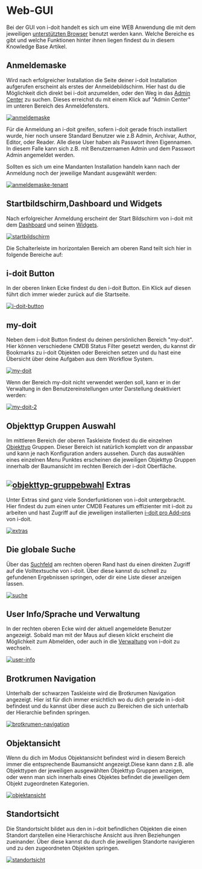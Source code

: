 # Web-GUI

Bei der GUI von i-doit handelt es sich um eine WEB Anwendung die mit dem jeweiligen [unterstützten Browser](../installation/systemvoraussetzungen.md) benutzt werden kann. Welche Bereiche es gibt und welche Funktionen hinter ihnen liegen findest du in diesem Knowledge Base Artikel.

Anmeldemaske
------------
<!---Todo: Fixme--->
Wird nach erfolgreicher Installation die Seite deiner i-doit Installation aufgerufen erscheint als erstes der Anmeldebildschirm. Hier hast du die Möglichkeit dich direkt bei i-doit anzumelden, oder den Weg in das [Admin Center]() zu suchen. Dieses erreichst du mit einem Klick auf "Admin Center" im unteren Bereich des Anmeldefensters.

[![anmeldemaske](../assets/images/grundlagen/web-gui/1-web-gui.png)](../assets/images/grundlagen/web-gui/1-web-gui.png)

Für die Anmeldung an i-doit greifen, sofern i-doit gerade frisch installiert wurde, hier noch unsere Standard Benutzer wie z.B Admin, Archivar, Author, Editor, oder Reader. Alle diese User haben als Passwort ihren Eigennamen. In diesem Falle kann sich z.B. mit Benutzernamen Admin und dem Passwort Admin angemeldet werden.

  

Sollten es sich um eine Mandanten Installation handeln kann nach der Anmeldung noch der jeweilige Mandant ausgewählt werden:

[![anmeldemaske-tenant](../assets/images/grundlagen/web-gui/2-web-gui.png)](../assets/images/grundlagen/web-gui/2-web-gui.png)

Startbildschirm,Dashboard und Widgets
-------------------------------------

Nach erfolgreicher Anmeldung erscheint der Start Bildschirm von i-doit mit dem [Dashboard](dashboard-und-widgets.md) und seinen [Widgets](dashboard-und-widgets.md).

[![startbildschirm](../assets/images/grundlagen/web-gui/3-web-gui.png)](../assets/images/grundlagen/web-gui/3-web-gui.png)

Die Schalterleiste im horizontalen Bereich am oberen Rand teilt sich hier in folgende Bereiche auf:

i-doit Button
-------------

In der oberen linken Ecke findest du den i-doit Button. Ein Klick auf diesen führt dich immer wieder zurück auf die Startseite.

[![i-doit-button](../assets/images/grundlagen/web-gui/4-web-gui.png)](../assets/images/grundlagen/web-gui/4-web-gui.png)

my-doit
-------

Neben dem i-doit Button findest du deinen persönlichen Bereich "my-doit". Hier können verschiedene CMDB Status Filter gesetzt werden, du kannst dir Bookmarks zu i-doit Objekten oder Bereichen setzen und du hast eine Übersicht über deine Aufgaben aus dem Workflow System.

[![my-doit](../assets/images/grundlagen/web-gui/5-web-gui.png)](../assets/images/grundlagen/web-gui/5-web-gui.png)

Wenn der Bereich my-doit nicht verwendet werden soll, kann er in der Verwaltung in den Benutzereinstellungen unter Darstellung deaktiviert werden:

[![my-doit-2](../assets/images/grundlagen/web-gui/6-web-gui.png)](../assets/images/grundlagen/web-gui/6-web-gui.png)

Objekttyp Gruppen Auswahl
-------------------------

Im mittleren Bereich der oberen Taskleiste findest du die einzelnen [Objekttyp](zurodnung-von-kategorien-zu-objekttypen.md) Gruppen. Dieser Bereich ist natürlich komplett von dir anpassbar und kann je nach Konfiguration anders aussehen. Durch das auswählen eines einzelnen Menu Punktes erscheinen die jeweiligen Objekttyp Gruppen innerhalb der Baumansicht im rechten Bereich der i-doit Oberfläche.

[![objekttyp-gruppebwahl](../assets/images/grundlagen/web-gui/7-web-gui.png)](../assets/images/grundlagen/web-gui/7-web-gui.png)
Extras
------
<!---Todo: Fixme--->
Unter Extras sind ganz viele Sonderfunktionen von i-doit untergebracht. Hier findest du zum einen unter CMDB Features um effizienter mit i-doit zu arbeiten und hast Zugriff auf die jeweiligen installierten [i-doit pro Add-ons](/display/de/i-doit+pro+Add-ons) von i-doit.

[![extras](../assets/images/grundlagen/web-gui/8-web-gui.png)](../assets/images/grundlagen/web-gui/8-web-gui.png)

Die globale Suche
-----------------
<!---Todo: Fixme--->
Über das [Suchfeld](/display/de/Suche) am rechten oberen Rand hast du einen direkten Zugriff auf die Volltextsuche von i-doit. Über diese kannst du schnell zu gefundenen Ergebnissen springen, oder dir eine Liste dieser anzeigen lassen.

[![suche](../assets/images/grundlagen/web-gui/9-web-gui.png)](../assets/images/grundlagen/web-gui/9-web-gui.png)

User Info/Sprache und Verwaltung
--------------------------------
<!---Todo: Fixme--->
In der rechten oberen Ecke wird der aktuell angemeldete Benutzer angezeigt. Sobald man mit der Maus auf diesen klickt erscheint die Möglichkeit zum Abmelden, oder auch in die [Verwaltung](/display/de/Verwaltung) von i-doit zu wechseln.

[![user-info](../assets/images/grundlagen/web-gui/10-web-gui.png)](../assets/images/grundlagen/web-gui/10-web-gui.png)

Brotkrumen Navigation
---------------------

Unterhalb der schwarzen Taskleiste wird die Brotkrumen Navigation angezeigt. Hier ist für dich immer ersichtlich wo du dich gerade in i-doit befindest und du kannst über diese auch zu Bereichen die sich unterhalb der Hierarchie befinden springen.

[![brotkrumen-navigation](../assets/images/grundlagen/web-gui/11-web-gui.png)](../assets/images/grundlagen/web-gui/11-web-gui.png)

Objektansicht
-------------

Wenn du dich im Modus Objektansicht befindest wird in diesem Bereich immer die entsprechende Baumansicht angezeigt.Diese kann dann z.B. alle Objekttypen der jeweiligen ausgewählten Objekttyp Gruppen anzeigen, oder wenn man sich innerhalb eines Objektes befindet die jeweiligen dem Objekt zugeordneten Kategorien.

[![objektansicht](../assets/images/grundlagen/web-gui/12-web-gui.png)](../assets/images/grundlagen/web-gui/12-web-gui.png)

Standortsicht
-------------

Die Standortsicht bildet aus den in i-doit befindlichen Objekten die einen Standort darstellen eine Hierarchische Ansicht aus ihren Beziehungen zueinander. Über diese kannst du durch die jeweiligen Standorte navigieren und zu den zugeordneten Objekten springen.

[![standortsicht](../assets/images/grundlagen/web-gui/13-web-gui.png)](../assets/images/grundlagen/web-gui/13-web-gui.png)